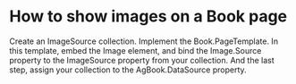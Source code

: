 # How to show images on a Book page


<p>Create an ImageSource collection. Implement the Book.PageTemplate. In this template, embed the Image element, and bind the Image.Source property to the ImageSource property from your collection. And the last step, assign your collection to the AgBook.DataSource property.</p>

<br/>


